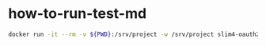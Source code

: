 # how-to-run-test-md

```bash
docker run -it --rm -v ${PWD}:/srv/project -w /srv/project slim4-oauth2-demo-project-installer ./vendor/bin/phpunit --bootstrap ./tests/bootstrap.php tests/Domain/Scope/ScopeTest.php
```
